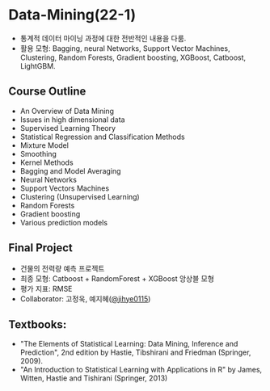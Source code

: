 # Data-Mining(22-1) 

- 통계적 데이터 마이닝 과정에 대한 전반적인 내용을 다룸. 
- 활용 모형: Bagging, neural Networks, Support Vector Machines, Clustering, Random Forests, Gradient boosting, XGBoost, Catboost, LightGBM.

## Course Outline
* An Overview of Data Mining
* Issues in high dimensional data
* Supervised Learning Theory
* Statistical Regression and Classification Methods
* Mixture Model
* Smoothing
* Kernel Methods
* Bagging and Model Averaging
* Neural Networks
* Support Vectors Machines
* Clustering (Unsupervised Learning)
* Random Forests
* Gradient boosting
* Various prediction models

## Final Project 
* 건물의 전력량 예측 프로젝트
* 최종 모형: Catboost + RandomForest + XGBoost 앙상블 모형
* 평가 지표: RMSE 
* Collaborator: 고정욱, 예지혜([@jihye0115](https://github.com/jihye0115))

## Textbooks:
* "The Elements of Statistical Learning: Data Mining, Inference and Prediction", 2nd edition by Hastie, Tibshirani and Friedman (Springer, 2009).
* "An Introduction to Statistical Learning with Applications in R" by James, Witten, Hastie and Tishirani (Springer, 2013)
